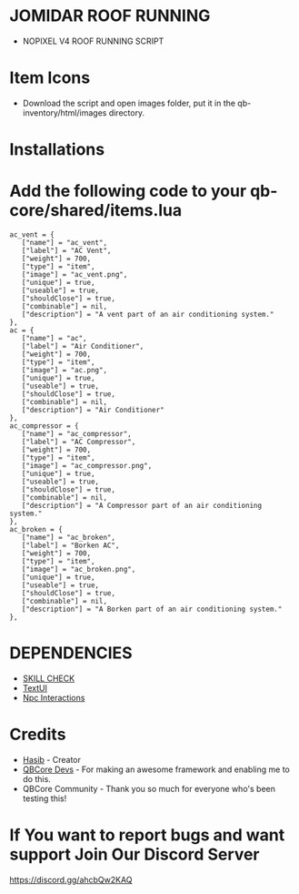 # JOMIDAR ROOF RUNNING 

* NOPIXEL V4 ROOF RUNNING SCRIPT

# Item Icons

* Download the script and open images folder, put it in the qb-inventory/html/images directory.
# Installations

# Add the following code to your qb-core/shared/items.lua

 ```
ac_vent = {
    ["name"] = "ac_vent",
    ["label"] = "AC Vent",
    ["weight"] = 700,
    ["type"] = "item",
    ["image"] = "ac_vent.png",
    ["unique"] = true,
    ["useable"] = true,
    ["shouldClose"] = true,
    ["combinable"] = nil,
    ["description"] = "A vent part of an air conditioning system."
},
ac = {
    ["name"] = "ac",
    ["label"] = "Air Conditioner",
    ["weight"] = 700,
    ["type"] = "item",
    ["image"] = "ac.png",
    ["unique"] = true,
    ["useable"] = true,
    ["shouldClose"] = true,
    ["combinable"] = nil,
    ["description"] = "Air Conditioner"
},
ac_compressor = {
    ["name"] = "ac_compressor",
    ["label"] = "AC Compressor",
    ["weight"] = 700,
    ["type"] = "item",
    ["image"] = "ac_compressor.png",
    ["unique"] = true,
    ["useable"] = true,
    ["shouldClose"] = true,
    ["combinable"] = nil,
    ["description"] = "A Compressor part of an air conditioning system."
},
ac_broken = {
    ["name"] = "ac_broken",
    ["label"] = "Borken AC",
    ["weight"] = 700,
    ["type"] = "item",
    ["image"] = "ac_broken.png",
    ["unique"] = true,
    ["useable"] = true,
    ["shouldClose"] = true,
    ["combinable"] = nil,
    ["description"] = "A Borken part of an air conditioning system."
},
```
# DEPENDENCIES
* [SKILL CHECK](https://github.com/Haaasib/nopixelV4minigame)
* [TextUI](https://github.com/Haaasib/j-textui)
* [Npc Interactions]([https://github.com/Haaasib/j-textui](https://github.com/Haaasib/NopixelV4NPCDialogue))
  
# Credits
* [Hasib](https://github.com/Haaasib/) - Creator
* [QBCore Devs](https://github.com/qbcore-framework/) - For making an awesome framework and enabling me to do this.
* QBCore Community - Thank you so much for everyone who's been testing this!

# If You want to report bugs and want support Join Our Discord Server 
https://discord.gg/ahcbQw2KAQ
